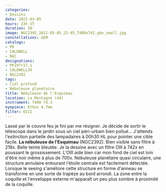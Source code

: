 ```yaml
---
categories:
- Dessins
date: 2021-03-05
hours: 23h UT
duration: 30'
image: NGC2392_2021-03-05_23-45_T400x742_gbe_small.jpg
constellations: GEM
catalogs:
- PK
- CALDWELL
- NGC
designations: 	
- PK197+17.1
- CALDWELL39
- NGC2392
tags:
- Ciel profond
- Nébuleuse planétaire
title: Nébuleuse de l'Esquimau
location: La Montagne (44)
instrument: T400 f4.3
eyepiece: Ethos 4.7mm 
filter: OIII
---
```

Lassé par le couvre feu je fini par me résigner. Je décide de sortir le télescope dans le jardin sous un ciel péri-urbain bien pollué... J'attends l'extinction partielle des lampadaires à 00h30 HL pour pointer une cible facile.
**La nébuleuse de l'Esquimau** (NGC2392). Bien visible sans filtre à 218x. Belle teinte bleutée. Je la dessine avec un filtre OIII à 742x en poussant le grossissement. L'OIII aide bien car mon fond de ciel est loin d'être noir même à plus de 700x. Nébuleuse planétaire quasi circulaire, une structure annulaire entourant l'étoile centrale est facilement détectée. Lorsque le seeing s'améliore cette structure en forme d'anneau se transforme en une sorte de trapèze au bord arrondi. La zone entre la coquille et l'enveloppe externe m'apparaît un peu plus sombre à proximité de la coquille.